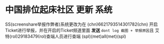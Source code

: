 # 中国排位起床社区 **更新** 系统

SS(screenshare举报作弊者)系统更改为在 (chn)6621793514301782(chn) 开启Ticket进行举报，并在开启的Ticket频道里面 **发送** `dont log 截图 + 举报原因`且 艾特(rol)29183479(rol)查端人员进行查端
(spl)(met)all(met)(spl)

